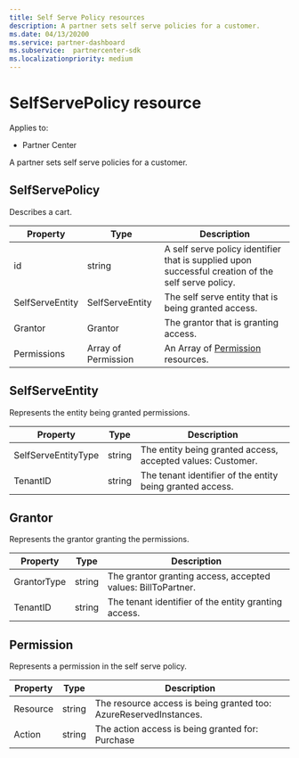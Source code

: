 ```yaml
---
title: Self Serve Policy resources
description: A partner sets self serve policies for a customer.
ms.date: 04/13/20200
ms.service: partner-dashboard
ms.subservice:  partnercenter-sdk
ms.localizationpriority: medium
---
```


# SelfServePolicy resource

Applies to:

- Partner Center

A partner sets self serve policies for a customer.

## SelfServePolicy

Describes a cart.

| Property              | Type             | Description                                                                                            |
|-----------------------|------------------|--------------------------------------------------------------------------------------------------------|
| id                    | string           | A self serve policy identifier that is supplied upon successful creation of the self serve policy.     |
| SelfServeEntity       | SelfServeEntity  | The self serve entity that is being granted access.                                                     |
| Grantor               | Grantor          | The grantor that is granting access.                                                                    |
| Permissions           | Array of Permission| An Array of [Permission](#permission) resources.                                                                     |

## SelfServeEntity

Represents the entity being granted permissions.

| Property             | Type|Description|
|----------------------|----------------------------------|--------------------------------------------------------------------------------------------|
| SelfServeEntityType  | string                           | The entity being granted access, accepted values: Customer.                                 |
| TenantID             | string                           | The tenant identifier of the entity being granted access.                                   |

## Grantor

Represents the grantor granting the permissions.

| Property             | Type|Description|
|----------------------|----------------------------------|--------------------------------------------------------------------------------------------|
| GrantorType          | string                           | The grantor granting access, accepted values: BillToPartner.                               |
| TenantID             | string                           | The tenant identifier of the entity granting access.                                       |


## Permission

Represents a permission in the self serve policy.

| Property             | Type|Description|
|----------------------|----------------------------------|--------------------------------------------------------------------------------------------|
| Resource             | string                           | The resource access is being granted too: AzureReservedInstances.                          |
| Action               | string                           | The action access is being granted for: Purchase                                           |
